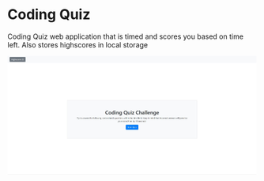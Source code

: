 # Coding Quiz

<p>Coding Quiz web application that is timed and scores you based on time left. Also stores highscores in local storage</p>

<img src="./Assets/img/Codingquiz.jpg">